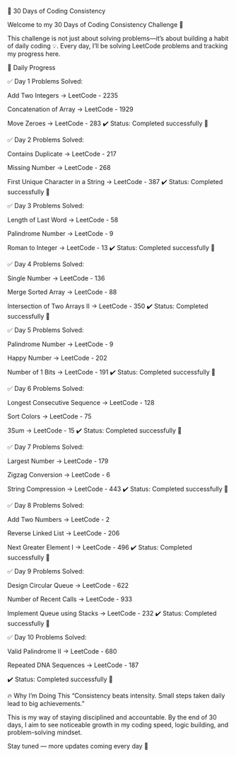 🚀 30 Days of Coding Consistency

Welcome to my 30 Days of Coding Consistency Challenge 🎯

This challenge is not just about solving problems—it’s about building a habit of daily coding 💡.
Every day, I’ll be solving LeetCode problems and tracking my progress here.

📅 Daily Progress

✅ Day 1
Problems Solved:

Add Two Integers → LeetCode - 2235

Concatenation of Array → LeetCode - 1929

Move Zeroes → LeetCode - 283
✔️ Status: Completed successfully 🎉

✅ Day 2
Problems Solved:

Contains Duplicate → LeetCode - 217

Missing Number → LeetCode - 268

First Unique Character in a String → LeetCode - 387
✔️ Status: Completed successfully 🎉

✅ Day 3
Problems Solved:

Length of Last Word → LeetCode - 58

Palindrome Number → LeetCode - 9

Roman to Integer → LeetCode - 13
✔️ Status: Completed successfully 🎉

✅ Day 4
Problems Solved:

Single Number → LeetCode - 136

Merge Sorted Array → LeetCode - 88

Intersection of Two Arrays II → LeetCode - 350
✔️ Status: Completed successfully 🎉

✅ Day 5
Problems Solved:

Palindrome Number → LeetCode - 9

Happy Number → LeetCode - 202

Number of 1 Bits → LeetCode - 191
✔️ Status: Completed successfully 🎉

✅ Day 6
Problems Solved:

Longest Consecutive Sequence → LeetCode - 128

Sort Colors → LeetCode - 75

3Sum → LeetCode - 15
✔️ Status: Completed successfully 🎉

✅ Day 7
Problems Solved:

Largest Number → LeetCode - 179

Zigzag Conversion → LeetCode - 6

String Compression → LeetCode - 443
✔️ Status: Completed successfully 🎉

✅ Day 8
Problems Solved:

Add Two Numbers → LeetCode - 2

Reverse Linked List → LeetCode - 206

Next Greater Element I → LeetCode - 496
✔️ Status: Completed successfully 🎉

✅ Day 9
Problems Solved:

Design Circular Queue → LeetCode - 622

Number of Recent Calls → LeetCode - 933

Implement Queue using Stacks → LeetCode - 232
✔️ Status: Completed successfully 🎉

✅ Day 10
Problems Solved:

Valid Palindrome II → LeetCode - 680

Repeated DNA Sequences → LeetCode - 187


✔️ Status: Completed successfully 🎉

🔥 Why I’m Doing This
“Consistency beats intensity. Small steps taken daily lead to big achievements.”

This is my way of staying disciplined and accountable.
By the end of 30 days, I aim to see noticeable growth in my coding speed, logic building, and problem-solving mindset.

Stay tuned — more updates coming every day 🚀
